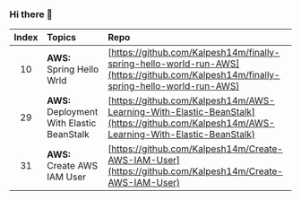 ### Hi there 👋

<!--
**Kalpesh14m/Kalpesh14m** is a ✨ _special_ ✨ repository because its `README.md` (this file) appears on your GitHub profile.

Here are some ideas to get you started:

- 🔭 I’m currently working on ...
- 🌱 I’m currently learning ...
- 👯 I’m looking to collaborate on ...
- 🤔 I’m looking for help with ...
- 💬 Ask me about ...
- 📫 How to reach me: ...
- 😄 Pronouns: ...
- ⚡ Fun fact: ...
-->

| Index | Topics | Repo |
| :-------------: | :------------- |:-------------| 
| 10 | **AWS:** Spring Hello Wrld | [https://github.com/Kalpesh14m/finally-spring-hello-world-run-AWS](https://github.com/Kalpesh14m/finally-spring-hello-world-run-AWS) |
| 29 | **AWS:** Deployment With Elastic BeanStalk | [https://github.com/Kalpesh14m/AWS-Learning-With-Elastic-BeanStalk](https://github.com/Kalpesh14m/AWS-Learning-With-Elastic-BeanStalk) |
| 31 | **AWS:** Create AWS IAM User | [https://github.com/Kalpesh14m/Create-AWS-IAM-User](https://github.com/Kalpesh14m/Create-AWS-IAM-User) |



